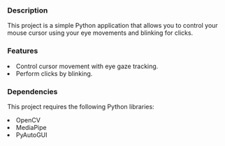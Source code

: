 <h3>Description</h3>
<p>This project is a simple Python application that allows you to control your mouse cursor using your eye movements and blinking for clicks.</p>
<h3>Features</h3>
<li>Control cursor movement with eye gaze tracking.</li>
<li>Perform clicks by blinking.</li>
<h3>Dependencies</h3>
<p>This project requires the following Python libraries: </p>
<li>OpenCV</li>
<li>MediaPipe</li>
<li>PyAutoGUI</li>
